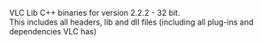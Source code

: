 VLC Lib C++ binaries for version 2.2.2 - 32 bit.<br>
This includes all headers, lib and dll files (including all plug-ins and dependencies VLC has)


